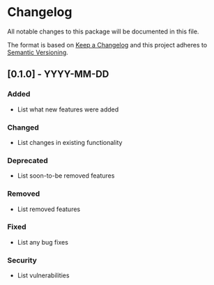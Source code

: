 # Changelog
All notable changes to this package will be documented in this file.

The format is based on [Keep a Changelog](http://keepachangelog.com/en/1.0.0/)
and this project adheres to [Semantic Versioning](http://semver.org/spec/v2.0.0.html).

<!-- Headers should be listed in this order: Added, Changed, Deprecated, Removed, Fixed, Security -->
## [0.1.0] - YYYY-MM-DD

### Added 
- List what new features were added

### Changed 
- List changes in existing functionality

### Deprecated 
- List soon-to-be removed features

### Removed 
- List removed features

### Fixed 
- List any bug fixes

### Security 
- List vulnerabilities
